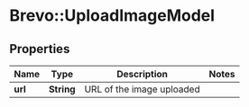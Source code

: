 # Brevo::UploadImageModel

## Properties
Name | Type | Description | Notes
------------ | ------------- | ------------- | -------------
**url** | **String** | URL of the image uploaded | 



